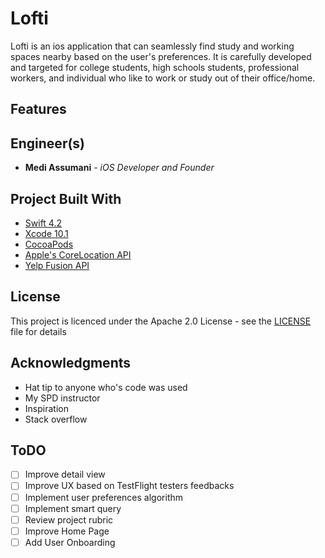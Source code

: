 # Lofti

Lofti is an ios application that can seamlessly find study and working spaces nearby based on the user's preferences. It is carefully developed and targeted for college students, high schools students, professional workers, and individual who like to work or study out of their office/home.

## Features

## Engineer(s)

* **Medi Assumani** - *iOS Developer and Founder*

## Project Built With

* [Swift 4.2](https://developer.apple.com/swift/)
* [Xcode 10.1](https://developer.apple.com/xcode/)
* [CocoaPods](https://guides.cocoapods.org/terminal/commands.html)
* [Apple's CoreLocation API](https://developer.apple.com/documentation/corelocation)
* [Yelp Fusion API](https://www.yelp.com/developers/documentation/v3)

## License

This project is licenced under the Apache 2.0 License - see the <a href="https://github.com/MediBoss/Lofti/blob/master/LICENSE">LICENSE</a> file for details

## Acknowledgments

* Hat tip to anyone who's code was used
* My SPD instructor
* Inspiration
* Stack overflow

## ToDO

- [ ] Improve detail view 
- [ ] Improve UX based on TestFlight testers feedbacks
- [ ] Implement user preferences algorithm
- [ ] Implement smart query
- [ ] Review project rubric
- [ ] Improve Home Page
- [ ] Add User Onboarding
